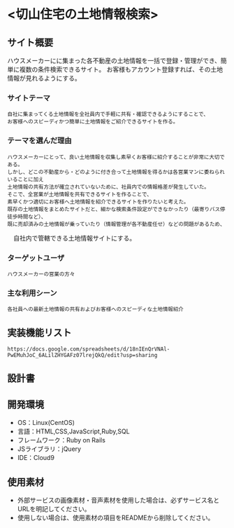 # <切山住宅の土地情報検索>

## サイト概要
   ハウスメーカーにに集まった各不動産の土地情報を一括で登録・管理ができ、簡単に複数の条件検索できるサイト。
   お客様もアカウント登録すれば、その土地情報が見れるようにする。

### サイトテーマ
    自社に集まってくる土地情報を全社員内で手軽に共有・確認できるようにすることで、
    お客様へのスピーディかつ簡単に土地情報をご紹介できるサイトを作る。

### テーマを選んだ理由
    ハウスメーカーにとって、良い土地情報を収集し素早くお客様に紹介することが非常に大切である。
    しかし、どこの不動産から・どのように付き合って土地情報を得るかは各営業マンに委ねられいることに加え
    土地情報の共有方法が確立されていないために、社員内での情報格差が発生していた。
    そこで、全営業が土地情報を共有できるサイトを作ることで、
    素早くかつ適切にお客様へ土地情報を紹介できるサイトを作りたいと考えた。
    既存の土地情報をまとめたサイトだと、細かな検索条件設定ができなかったり（最寄りバス停徒歩時間など）、
    既に売却済みの土地情報が乗っていたり（情報管理が各不動産任せ）などの問題があるため、
  　自社内で管轄できる土地情報サイトにする。


### ターゲットユーザ
    ハウスメーカーの営業の方々

### 主な利用シーン
    各社員への最新土地情報の共有およびお客様へのスピーディな土地情報紹介

## 実装機能リスト
    https://docs.google.com/spreadsheets/d/18nIEnQrVNAl-PwEMuhJoC_6ALilZHYGAFz07lrejQkQ/edit?usp=sharing

## 設計書


## 開発環境
- OS：Linux(CentOS)
- 言語：HTML,CSS,JavaScript,Ruby,SQL
- フレームワーク：Ruby on Rails
- JSライブラリ：jQuery
- IDE：Cloud9

## 使用素材
- 外部サービスの画像素材・音声素材を使用した場合は、必ずサービス名とURLを明記してください。
- 使用しない場合は、使用素材の項目をREADMEから削除してください。
